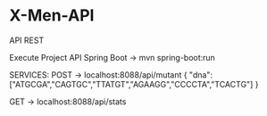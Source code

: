 # X-Men-API
API REST 

Execute Project API Spring Boot -> mvn spring-boot:run

SERVICES:
POST → localhost:8088/api/mutant
{
"dna":["ATGCGA","CAGTGC","TTATGT","AGAAGG","CCCCTA","TCACTG"]
}

GET -> localhost:8088/api/stats
